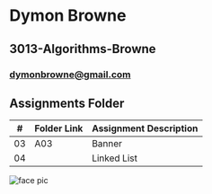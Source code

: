 

# Dymon Browne 
## 3013-Algorithms-Browne
### dymonbrowne@gmail.com


##  Assignments Folder

|   #   | Folder Link | Assignment Description |
| :---: | ----------- | ---------------------- |
| 03      |   A03          |        Banner                |
| 04      |             |    Linked List             |

![face pic](https://user-images.githubusercontent.com/70247507/105450630-7f663880-5c40-11eb-8bf6-d783e772424e.jpeg)
